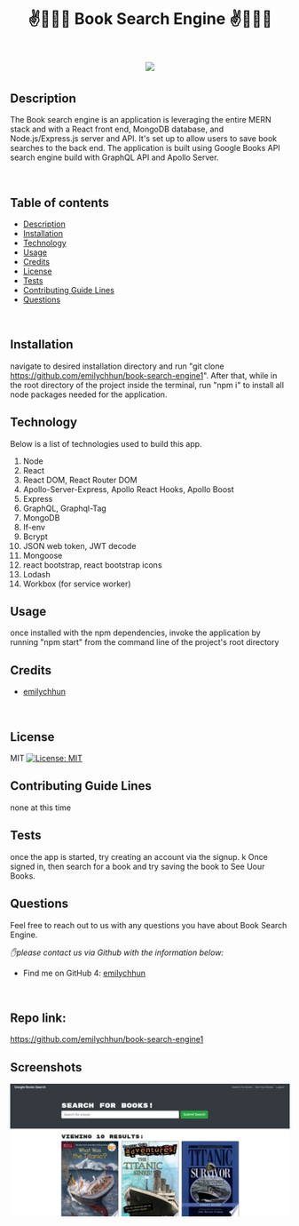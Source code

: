 <h1 align="center">✌️🤟🙏👋  Book Search Engine  ✌️🤟🙏👋</h1>
<h1 align="center">
<img src="https://img.shields.io/badge/License-MIT-yellow.svg">
</h1>

## Description 
  
  The Book search engine is an application is leveraging the entire MERN stack and with a React front end, MongoDB database, and Node.js/Express.js server and API. It's set up to allow users to save book searches to the back end. The application is built using Google Books API search engine build with GraphQL API and Apollo Server. 

<br />
 
  ## Table of contents

- [Description](#description)
- [Installation](#installation)
- [Technology](#technology)
- [Usage](#usage)
- [Credits](#credits)
- [License](#license)
- [Tests](#tests)
- [Contributing Guide Lines](#contributing)
- [Questions](#questions)
<br />

## Installation
navigate to desired installation directory and run "git clone https://github.com/emilychhun/book-search-engine1".  After that, while in the root directory of the project inside the terminal, run "npm i" to install all node packages needed for the application.
 ## Technology
  
Below is a list of technologies used to build this app.
<br />
    
 1. Node
 2. React
 3. React DOM, React Router DOM
 4. Apollo-Server-Express, Apollo React Hooks, Apollo Boost
 5. Express
 6. GraphQL, Graphql-Tag
 7. MongoDB
 8. If-env
 9. Bcrypt
 10. JSON web token, JWT decode
 11. Mongoose
 12. react bootstrap, react bootstrap icons
 13. Lodash
 14. Workbox (for service worker)
  
## Usage
once installed with the npm dependencies, invoke the application by running "npm start" from the command line of the project's root directory
<br />
  
## Credits

- [emilychhun](https://github.com/emilychhun)


  <br />
## License
MIT
[![License: MIT](https://img.shields.io/badge/License-MIT-yellow.svg)](https://opensource.org/licenses/MIT)
<br /> 
## Contributing Guide Lines
none at this time
<br />
 
 
## Tests
once the app is started, try creating an account via the signup. k Once signed in, then search for a book and try saving the book to See Uour Books.
<br />
 
## Questions
Feel free to reach out to us with any questions you have about Book Search Engine.
  <br />

   *✋please contact us via Github with the information below:*
  

* Find me on GitHub 4: [emilychhun](https://github.com/emilychhun)


<br />

  ## Repo link:
 https://github.com/emilychhun/book-search-engine1
  <br />


## Screenshots
<img src="./book.png">


